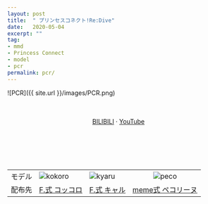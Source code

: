 ```yaml
---
layout: post
title:  " プリンセスコネクト!Re:Dive"
date:   2020-05-04
excerpt: ""
tag:
- mmd
- Princess Connect
- model
- pcr
permalink: pcr/
---
```


![PCR]({{ site.url }}/images/PCR.png)




<style type="text/css">
    #pcr-list td:last-child {
        text-align: center !important;
    }
    .pcr-centered {
        text-align: center !important;
    }
</style>
<br/>
<br/>
<div class="pcr-centered"><a href="https://www.bilibili.com/video/BV1iZ4y1s79t/">BILIBILI</a> · <a href="https://youtu.be/st-bW4whusQ">YouTube</a></div>
<br/>
<br/>
<br/>
<br/>
<br/>
<table id="pcr-list">
<tbody>
<tr>
    <td>モデル</td>
    <td><img src="https://i-fox.club/images/pcr-kokoro.jpg" alt="kokoro"></td>
    <td><img src="https://i-fox.club/images/pcr-kyaru.jpg" alt="kyaru"></td>
    <td><img src="https://i-fox.club/images/pcr-peco.jpg" alt="peco"></td>
</tr>
<tr>
<td>配布先</td>
    <td><a href="https://i-fox.club/pcr/kokoro">F.式 コッコロ</a></td>
    <td><a href="https://i-fox.club/pcr/kyaru">F.式 キャル</a></td>
    <td><a href="https://i-fox.club/pcr/peco">meme式 ペコリーヌ</a></td>
</tr>
</tbody>
</table>
